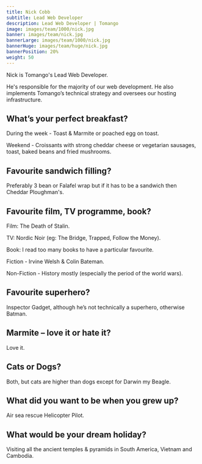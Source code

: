 ```yaml
---
title: Nick Cobb
subtitle: Lead Web Developer
description: Lead Web Developer | Tomango
image: images/team/1000/nick.jpg
banner: images/team/nick.jpg
bannerLarge: images/team/1000/nick.jpg
bannerHuge: images/team/huge/nick.jpg
bannerPosition: 20%
weight: 50
---
```


Nick is Tomango's Lead Web Developer.

He's responsible for the majority of our web development. He also implements Tomango’s technical strategy and oversees our hosting infrastructure.

## What’s your perfect breakfast?
During the week - Toast & Marmite or poached egg on toast.

Weekend - Croissants with strong cheddar cheese  or vegetarian sausages, toast, baked beans and fried mushrooms.

## Favourite sandwich filling?
Preferably 3 bean or Falafel wrap but if it has to be a sandwich then Cheddar Ploughman's.

## Favourite film, TV programme, book?
Film: The Death of Stalin.

TV: Nordic Noir (eg: The Bridge, Trapped, Follow the Money).

Book: I read too many books to have a particular favourite. 

Fiction - Irvine Welsh & Colin Bateman.

Non-Fiction - History mostly (especially the period of the world wars).

## Favourite superhero?
Inspector Gadget, although he’s not technically a superhero, otherwise Batman.

## Marmite – love it or hate it?
Love it.

## Cats or Dogs?
Both, but cats are higher than dogs except for Darwin my Beagle.

## What did you want to be when you grew up?
Air sea rescue Helicopter Pilot.

## What would be your dream holiday?
Visiting all the ancient temples & pyramids in South America, Vietnam and Cambodia.
